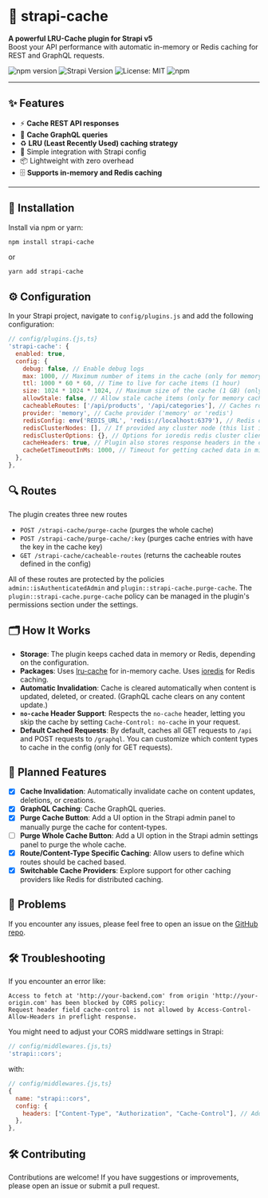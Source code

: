 # 🧠 strapi-cache

**A powerful LRU-Cache plugin for Strapi v5**  
Boost your API performance with automatic in-memory or Redis caching for REST and GraphQL requests.

![npm version](https://img.shields.io/badge/version-1.5.0-blue)
![Strapi Version](https://img.shields.io/badge/strapi-v5-blue)
![License: MIT](https://img.shields.io/badge/license-MIT-green)
![npm](https://img.shields.io/npm/dt/strapi-cache)

---

## ✨ Features

- ⚡️ **Cache REST API responses**
- 🔮 **Cache GraphQL queries**
- ♻️ **LRU (Least Recently Used) caching strategy**
- 🔧 Simple integration with Strapi config
- 📦 Lightweight with zero overhead
- 🗄️ **Supports in-memory and Redis caching**

---

## 🚀 Installation

Install via npm or yarn:

```bash
npm install strapi-cache
```

or

```bash
yarn add strapi-cache
```

## ⚙️ Configuration

In your Strapi project, navigate to `config/plugins.js` and add the following configuration:

```javascript
// config/plugins.{js,ts}
'strapi-cache': {
  enabled: true,
  config: {
    debug: false, // Enable debug logs
    max: 1000, // Maximum number of items in the cache (only for memory cache)
    ttl: 1000 * 60 * 60, // Time to live for cache items (1 hour)
    size: 1024 * 1024 * 1024, // Maximum size of the cache (1 GB) (only for memory cache)
    allowStale: false, // Allow stale cache items (only for memory cache)
    cacheableRoutes: ['/api/products', '/api/categories'], // Caches routes which start with these paths (if empty array, all '/api' routes are cached)
    provider: 'memory', // Cache provider ('memory' or 'redis')
    redisConfig: env('REDIS_URL', 'redis://localhost:6379'), // Redis config takes either a string or an object see https://ioredis.readthedocs.io/en/stable/README for references to what object is available, the object or string is passed directly to ioredis client (if using Redis)
    redisClusterNodes: [], // If provided any cluster node (this list is not empty), initialize ioredis redis cluster client. Each object must have keys 'host' and 'port'. See https://ioredis.readthedocs.io/en/stable/README for references
    redisClusterOptions: {}, // Options for ioredis redis cluster client. redisOptions key is taken from redisConfig parameter above if not set here. See https://ioredis.readthedocs.io/en/stable/README for references
    cacheHeaders: true, // Plugin also stores response headers in the cache (set to false if you don't want to cache headers)
    cacheGetTimeoutInMs: 1000, // Timeout for getting cached data in milliseconds (default is 1 seconds)
  },
},
```

## 🔍 Routes

The plugin creates three new routes

- `POST /strapi-cache/purge-cache` (purges the whole cache)
- `POST /strapi-cache/purge-cache/:key` (purges cache entries with have the key in the cache key)
- `GET /strapi-cache/cacheable-routes` (returns the cacheable routes defined in the config)

All of these routes are protected by the policies `admin::isAuthenticatedAdmin` and `plugin::strapi-cache.purge-cache`. The `plugin::strapi-cache.purge-cache` policy can be managed in the plugin's permissions section under the settings.

## 🗂️ How It Works

- **Storage**: The plugin keeps cached data in memory or Redis, depending on the configuration.
- **Packages**: Uses [lru-cache](https://github.com/isaacs/node-lru-cache) for in-memory cache. Uses [ioredis](https://github.com/redis/ioredis) for Redis caching.
- **Automatic Invalidation**: Cache is cleared automatically when content is updated, deleted, or created. (GraphQL cache clears on any content update.)
- **`no-cache` Header Support**: Respects the `no-cache` header, letting you skip the cache by setting `Cache-Control: no-cache` in your request.
- **Default Cached Requests**: By default, caches all GET requests to `/api` and POST requests to `/graphql`. You can customize which content types to cache in the config (only for GET requests).

## 🔮 Planned Features

- [x] **Cache Invalidation**: Automatically invalidate cache on content updates, deletions, or creations.
- [x] **GraphQL Caching**: Cache GraphQL queries.
- [x] **Purge Cache Button**: Add a UI option in the Strapi admin panel to manually purge the cache for content-types.
- [ ] **Purge Whole Cache Button**: Add a UI option in the Strapi admin settings panel to purge the whole cache.
- [x] **Route/Content-Type Specific Caching**: Allow users to define which routes should be cached based.
- [x] **Switchable Cache Providers**: Explore support for other caching providers like Redis for distributed caching.

## 🛑 Problems

If you encounter any issues, please feel free to open an issue on the [GitHub repo](https://github.com/TupiC/strapi-cache/issues/new).

## 🛠️ Troubleshooting

If you encounter an error like:

```
Access to fetch at 'http://your-backend.com' from origin 'http://your-origin.com' has been blocked by CORS policy:
Request header field cache-control is not allowed by Access-Control-Allow-Headers in preflight response.
```

You might need to adjust your CORS middlware settings in Strapi:

```javascript
// config/middlewares.{js,ts}
'strapi::cors';
```

with:

```javascript
// config/middlewares.{js,ts}
{
  name: "strapi::cors",
  config: {
    headers: ["Content-Type", "Authorization", "Cache-Control"], // Add 'Cache-Control' to the allowed headers
  },
},
```

## 🛠️ Contributing

Contributions are welcome! If you have suggestions or improvements, please open an issue or submit a pull request.
